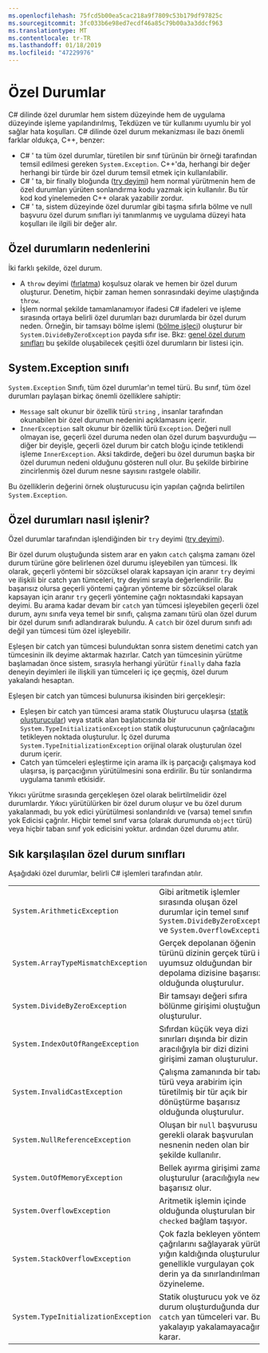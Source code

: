 ```yaml
---
ms.openlocfilehash: 75fcd5b00ea5cac218a9f7809c53b179df97825c
ms.sourcegitcommit: 3fc033b6e98ed7ecdf46a85c79b00a3a3ddcf963
ms.translationtype: MT
ms.contentlocale: tr-TR
ms.lasthandoff: 01/18/2019
ms.locfileid: "47229976"
---
```

# <a name="exceptions"></a>Özel Durumlar

C# dilinde özel durumlar hem sistem düzeyinde hem de uygulama düzeyinde işleme yapılandırılmış, Tekdüzen ve tür kullanımı uyumlu bir yol sağlar hata koşulları. C# dilinde özel durum mekanizması ile bazı önemli farklar oldukça, C++, benzer:

*  C# ' ta tüm özel durumlar, türetilen bir sınıf türünün bir örneği tarafından temsil edilmesi gereken `System.Exception`. C++'da, herhangi bir değer herhangi bir türde bir özel durum temsil etmek için kullanılabilir.
*  C# ' ta, bir finally bloğunda ([try deyimi](statements.md#the-try-statement)) hem normal yürütmenin hem de özel durumları yürüten sonlandırma kodu yazmak için kullanılır. Bu tür kod kod yinelemeden C++ olarak yazabilir zordur.
*  C# ' ta, sistem düzeyinde özel durumlar gibi taşma sıfırla bölme ve null başvuru özel durum sınıfları iyi tanımlanmış ve uygulama düzeyi hata koşulları ile ilgili bir değer alır.

## <a name="causes-of-exceptions"></a>Özel durumların nedenlerini

İki farklı şekilde, özel durum.

*  A `throw` deyimi ([fırlatma](statements.md#the-throw-statement)) koşulsuz olarak ve hemen bir özel durum oluşturur. Denetim, hiçbir zaman hemen sonrasındaki deyime ulaştığında `throw`.
*  İşlem normal şekilde tamamlanamıyor ifadesi C# ifadeleri ve işleme sırasında ortaya belirli özel durumları bazı durumlarda bir özel durum neden. Örneğin, bir tamsayı bölme işlemi ([bölme işleci](expressions.md#division-operator)) oluşturur bir `System.DivideByZeroException` payda sıfır ise. Bkz: [genel özel durum sınıfları](exceptions.md#common-exception-classes) bu şekilde oluşabilecek çeşitli özel durumların bir listesi için.

## <a name="the-systemexception-class"></a>System.Exception sınıfı

`System.Exception` Sınıfı, tüm özel durumlar'ın temel türü. Bu sınıf, tüm özel durumları paylaşan birkaç önemli özelliklere sahiptir:

*  `Message` salt okunur bir özellik türü `string` , insanlar tarafından okunabilen bir özel durumun nedenini açıklamasını içerir.
*  `InnerException` salt okunur bir özellik türü `Exception`. Değeri null olmayan ise, geçerli özel duruma neden olan özel durum başvurduğu — diğer bir deyişle, geçerli özel durum bir catch bloğu içinde tetiklendi işleme `InnerException`. Aksi takdirde, değeri bu özel durumun başka bir özel durumun nedeni olduğunu gösteren null olur. Bu şekilde birbirine zincirlenmiş özel durum nesne sayısını rastgele olabilir.

Bu özelliklerin değerini örnek oluşturucusu için yapılan çağrıda belirtilen `System.Exception`.

## <a name="how-exceptions-are-handled"></a>Özel durumları nasıl işlenir?

Özel durumlar tarafından işlendiğinden bir `try` deyimi ([try deyimi](statements.md#the-try-statement)).

Bir özel durum oluştuğunda sistem arar en yakın `catch` çalışma zamanı özel durum türüne göre belirlenen özel durumu işleyebilen yan tümcesi. İlk olarak, geçerli yöntemi bir sözcüksel olarak kapsayan için aranır `try` deyimi ve ilişkili bir catch yan tümceleri, try deyimi sırayla değerlendirilir. Bu başarısız olursa geçerli yöntemi çağıran yönteme bir sözcüksel olarak kapsayan için aranır `try` geçerli yöntemine çağrı noktasındaki kapsayan deyimi. Bu arama kadar devam bir `catch` yan tümcesi işleyebilen geçerli özel durum, aynı sınıfa veya temel bir sınıfı, çalışma zamanı türü olan özel durum bir özel durum sınıfı adlandırarak bulundu. A `catch` bir özel durum sınıfı adı değil yan tümcesi tüm özel işleyebilir.

Eşleşen bir catch yan tümcesi bulunduktan sonra sistem denetimi catch yan tümcesinin ilk deyime aktarmak hazırlar. Catch yan tümcesinin yürütme başlamadan önce sistem, sırasıyla herhangi yürütür `finally` daha fazla deneyin deyimleri ile ilişkili yan tümceleri iç içe geçmiş, özel durum yakalandı hesaptan.

Eşleşen bir catch yan tümcesi bulunursa ikisinden biri gerçekleşir:

*  Eşleşen bir catch yan tümcesi arama statik Oluşturucu ulaşırsa ([statik oluşturucular](classes.md#static-constructors)) veya statik alan başlatıcısında bir `System.TypeInitializationException` statik oluşturucunun çağrılacağını tetikleyen noktada oluşturulur. İç özel duruma `System.TypeInitializationException` orijinal olarak oluşturulan özel durum içerir.
*  Catch yan tümceleri eşleştirme için arama ilk iş parçacığı çalışmaya kod ulaşırsa, iş parçacığının yürütülmesini sona erdirilir. Bu tür sonlandırma uygulama tanımlı etkisidir.

Yıkıcı yürütme sırasında gerçekleşen özel olarak belirtilmelidir özel durumlardır. Yıkıcı yürütülürken bir özel durum oluşur ve bu özel durum yakalanmadı, bu yok edici yürütülmesi sonlandırıldı ve (varsa) temel sınıfın yok Edicisi çağrılır. Hiçbir temel sınıf varsa (olarak durumunda `object` türü) veya hiçbir taban sınıf yok edicisini yoktur. ardından özel durumu atılır.

## <a name="common-exception-classes"></a>Sık karşılaşılan özel durum sınıfları

Aşağıdaki özel durumlar, belirli C# işlemleri tarafından atılır.

|                                      |                |
|--------------------------------------|----------------|
| `System.ArithmeticException`         | Gibi aritmetik işlemler sırasında oluşan özel durumlar için temel sınıf `System.DivideByZeroException` ve `System.OverflowException`. | 
| `System.ArrayTypeMismatchException`  | Gerçek depolanan öğenin türünü dizinin gerçek türü ile uyumsuz olduğundan bir depolama dizisine başarısız olduğunda oluşturulur. | 
| `System.DivideByZeroException`       | Bir tamsayı değeri sıfıra bölünme girişimi oluştuğunda oluşturulur. | 
| `System.IndexOutOfRangeException`    | Sıfırdan küçük veya dizi sınırları dışında bir dizin aracılığıyla bir dizi dizini girişimi zaman oluşturulur. | 
| `System.InvalidCastException`        | Çalışma zamanında bir taban türü veya arabirim için türetilmiş bir tür açık bir dönüştürme başarısız olduğunda oluşturulur. | 
| `System.NullReferenceException`      | Oluşan bir `null` başvurusu gerekli olarak başvurulan nesnenin neden olan bir şekilde kullanılır. | 
| `System.OutOfMemoryException`        | Bellek ayırma girişimi zaman oluşturulur (aracılığıyla `new`) başarısız olur. | 
| `System.OverflowException`           | Aritmetik işlemin içinde olduğunda oluşturulan bir `checked` bağlam taşıyor. | 
| `System.StackOverflowException`      | Çok fazla bekleyen yöntem çağrılarını sağlayarak yürütme yığın kaldığında oluşturulur; genellikle vurgulayan çok derin ya da sınırlandırılmamış özyineleme. | 
| `System.TypeInitializationException` | Statik oluşturucu yok ve özel durum oluşturduğunda durum `catch` yan tümceleri var. Bunu yakalayıp yakalamayacağınıza karar. | 

